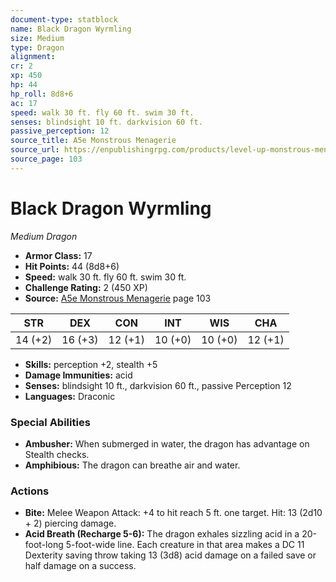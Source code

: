 ```yaml
---
document-type: statblock
name: Black Dragon Wyrmling
size: Medium
type: Dragon
alignment: 
cr: 2
xp: 450
hp: 44
hp_roll: 8d8+6
ac: 17
speed: walk 30 ft. fly 60 ft. swim 30 ft.
senses: blindsight 10 ft. darkvision 60 ft. 
passive_perception: 12
source_title: A5e Monstrous Menagerie
source_url: https://enpublishingrpg.com/products/level-up-monstrous-menagerie-a5e
source_page: 103
---
```


# Black Dragon Wyrmling

*Medium* *Dragon*

- **Armor Class:** 17
- **Hit Points:** 44 (8d8+6)
- **Speed:** walk 30 ft. fly 60 ft. swim 30 ft.
- **Challenge Rating:** 2 (450 XP)
- **Source:** [A5e Monstrous Menagerie](https://enpublishingrpg.com/products/level-up-monstrous-menagerie-a5e) page 103

| STR | DEX | CON | INT | WIS | CHA |
| --- | --- | --- | --- | --- | --- |
| 14 (+2) | 16 (+3) | 12 (+1) | 10 (+0) | 10 (+0) | 12 (+1) |

- **Skills:** perception +2, stealth +5
- **Damage Immunities:** acid
- **Senses:** blindsight 10 ft., darkvision 60 ft., passive Perception 12
- **Languages:** Draconic

### Special Abilities

- **Ambusher:** When submerged in water, the dragon has advantage on Stealth checks.
- **Amphibious:** The dragon can breathe air and water.

### Actions

- **Bite:** Melee Weapon Attack: +4 to hit  reach 5 ft.  one target. Hit: 13 (2d10 + 2) piercing damage.
- **Acid Breath (Recharge 5-6):** The dragon exhales sizzling acid in a 20-foot-long  5-foot-wide line. Each creature in that area makes a DC 11 Dexterity saving throw  taking 13 (3d8) acid damage on a failed save or half damage on a success.
